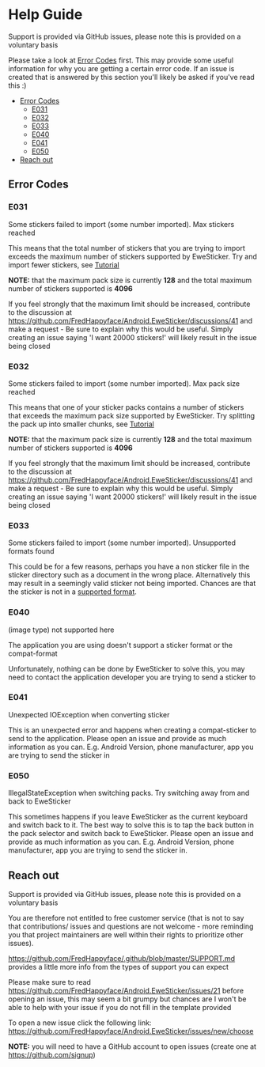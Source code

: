 
<!-- omit in toc -->
# Help Guide

Support is provided via GitHub issues, please note this is provided on a voluntary basis

Please take a look at [Error Codes](#error-codes) first. This may provide some useful information
for why you are getting a certain error code. If an issue is created that is answered by this section
you'll likely be asked if you've read this :)

- [Error Codes](#error-codes)
	- [E031](#e031)
	- [E032](#e032)
	- [E033](#e033)
	- [E040](#e040)
	- [E041](#e041)
	- [E050](#e050)
- [Reach out](#reach-out)

## Error Codes

### E031
Some stickers failed to import (some number imported). Max stickers reached

This means that the total number of stickers that you are trying to import exceeds the
maximum number of stickers supported by EweSticker. Try and import fewer stickers,
see [Tutorial](/documentation/tutorials)

**NOTE:** that the maximum pack size is currently **128** and the total maximum number of stickers supported
is **4096**

If you feel strongly that the maximum limit should be increased, contribute to the discussion at
https://github.com/FredHappyface/Android.EweSticker/discussions/41 and make a request - Be sure
to explain why this would be useful. Simply creating an issue saying 'I want 20000 stickers!'
will likely result in the issue being closed

### E032
Some stickers failed to import (some number imported). Max pack size reached

This means that one of your sticker packs contains a number of stickers that exceeds the
maximum pack size supported by EweSticker. Try splitting the pack up into smaller chunks,
see [Tutorial](/documentation/tutorials)

**NOTE:** that the maximum pack size is currently **128** and the total maximum number of stickers supported
is **4096**

If you feel strongly that the maximum limit should be increased, contribute to the discussion at
https://github.com/FredHappyface/Android.EweSticker/discussions/41 and make a request - Be sure
to explain why this would be useful. Simply creating an issue saying 'I want 20000 stickers!'
will likely result in the issue being closed

### E033
Some stickers failed to import (some number imported). Unsupported formats found

This could be for a few reasons, perhaps you have a non sticker file in the sticker directory such
as a document in the wrong place. Alternatively this may result in a seemingly valid sticker not being
imported. Chances are that the sticker is not in a [supported format](/README.md#features).

### E040
(image type) not supported here

The application you are using doesn't support a sticker format or the compat-format

Unfortunately, nothing can be done by EweSticker to solve this, you may need to contact the application
developer you are trying to send a sticker to

### E041
Unexpected IOException when converting sticker

This is an unexpected error and happens when creating a compat-sticker to send to the application.
Please open an issue and provide as much information as you can. E.g. Android Version, phone
manufacturer, app you are trying to send the sticker in

### E050
IllegalStateException when switching packs. Try switching away from and back to EweSticker

This sometimes happens if you leave EweSticker as the current keyboard and switch back to it. The best
way to solve this is to tap the back button in the pack selector and switch back to EweSticker.
Please open an issue and provide as much information as you can. E.g. Android Version, phone
manufacturer, app you are trying to send the sticker in.

## Reach out

Support is provided via GitHub issues, please note this is provided on a voluntary basis

You are therefore not entitled to free customer service (that is not to say that contributions/ issues and questions are not welcome - more reminding you that project maintainers are well within their rights to prioritize other issues).

https://github.com/FredHappyface/.github/blob/master/SUPPORT.md provides a little more info
from the types of support you can expect

Please make sure to read https://github.com/FredHappyface/Android.EweSticker/issues/21 before
opening an issue, this may seem a bit grumpy but chances are I won't be able to help with your
issue if you do not fill in the template provided

To open a new issue click the following link: https://github.com/FredHappyface/Android.EweSticker/issues/new/choose

**NOTE:** you will need to have a GitHub account to open issues (create one at https://github.com/signup)
